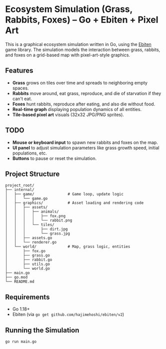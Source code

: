# Ecosystem Simulation (Grass, Rabbits, Foxes) – Go + Ebiten + Pixel Art

This is a graphical ecosystem simulation written in Go, using the [Ebiten](https://ebiten.org/) game library. The simulation models the interaction between grass, rabbits, and foxes on a grid-based map with pixel-art-style graphics.

## Features

- **Grass** grows on tiles over time and spreads to neighboring empty spaces.
- **Rabbits** move around, eat grass, reproduce, and die of starvation if they can't eat.
- **Foxes** hunt rabbits, reproduce after eating, and also die without food.
- **Real-time graph** displaying population dynamics of all entities.
- **Tile-based pixel art** visuals (32x32 JPG/PNG sprites).

## TODO

- **Mouse or keyboard input** to spawn new rabbits and foxes on the map.
- **UI panel** to adjust simulation parameters like grass growth speed, initial populations, etc.
- **Buttons** to pause or reset the simulation.

## Project Structure

```
project_root/
├── internal/
│   ├── game/               # Game loop, update logic
│   │   └── game.go
│   ├── graphics/           # Asset loading and rendering code
│   │   ├── assets/
│   │   │   ├── animals/
│   │   │   │   ├── fox.png
│   │   │   │   └── rabbit.png
│   │   │   └── tiles/
│   │   │       ├── dirt.jpg
│   │   │       └── grass.jpg
│   │   ├── assets.go
│   │   └── renderer.go
│   └── world/              # Map, grass logic, entities
│       ├── fox.go
│       ├── grass.go
│       ├── rabbit.go
│       ├── utils.go
│       └── world.go
├── main.go
├── go.mod
└── README.md
```

## Requirements

- Go 1.18+
- Ebiten (via `go get github.com/hajimehoshi/ebiten/v2`)

## Running the Simulation

```bash
go run main.go
```
